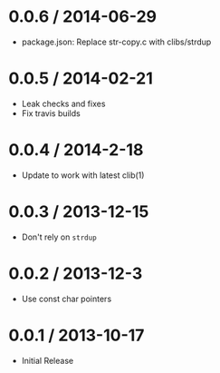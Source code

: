 
0.0.6 / 2014-06-29
==================

 * package.json: Replace str-copy.c with clibs/strdup

0.0.5 / 2014-02-21 
==================

 * Leak checks and fixes
 * Fix travis builds

0.0.4 / 2014-2-18
=================

  * Update to work with latest clib(1)

0.0.3 / 2013-12-15
==================

  * Don't rely on `strdup`

0.0.2 / 2013-12-3
=================

  * Use const char pointers

0.0.1 / 2013-10-17
==================

  * Initial Release
